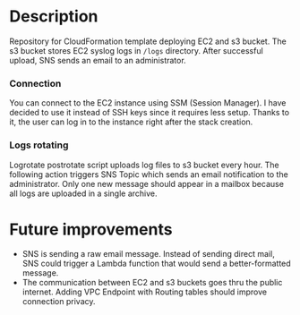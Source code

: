 # Description
Repository for CloudFormation template deploying EC2 and s3 bucket. The s3 bucket stores EC2 syslog logs in `/logs` directory. After successful upload, SNS sends an email to an administrator. 

### Connection
You can connect to the EC2 instance using SSM (Session Manager). I have decided to use it instead of SSH keys since it requires less setup. Thanks to it, the user can log in to the instance right after the stack creation.  

### Logs rotating 
Logrotate postrotate script uploads log files to s3 bucket every hour. The following action triggers SNS Topic which sends an email notification to the administrator. Only one new message should appear in a mailbox because all logs are uploaded in a single archive.

# Future improvements
- SNS is sending a raw email message. Instead of sending direct mail, SNS could trigger a Lambda function that would send a better-formatted message. 
- The communication between EC2 and s3 buckets goes thru the public internet. Adding VPC Endpoint with Routing tables should improve connection privacy. 

